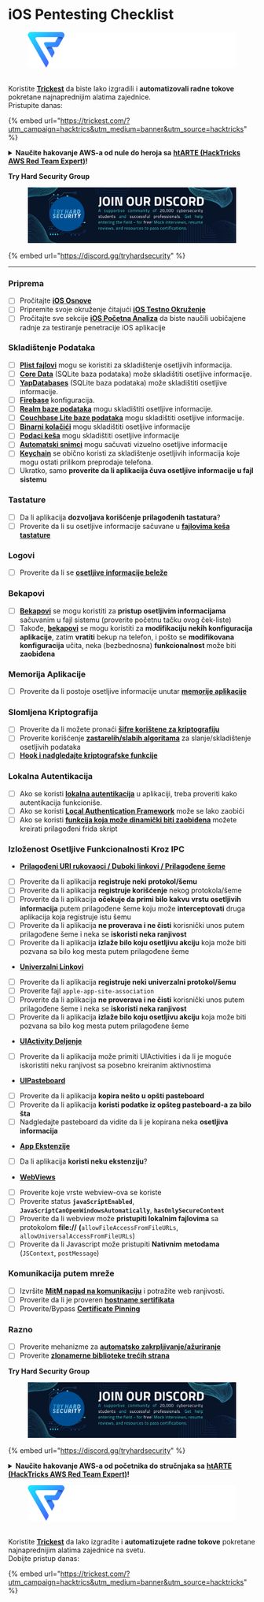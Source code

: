 # iOS Pentesting Checklist

<figure><img src="../.gitbook/assets/image (3) (1) (1) (1) (1) (1).png" alt=""><figcaption></figcaption></figure>

\
Koristite [**Trickest**](https://trickest.com/?utm\_campaign=hacktrics\&utm\_medium=banner\&utm\_source=hacktricks) da biste lako izgradili i **automatizovali radne tokove** pokretane najnaprednijim alatima zajednice.\
Pristupite danas:

{% embed url="https://trickest.com/?utm_campaign=hacktrics&utm_medium=banner&utm_source=hacktricks" %}

<details>

<summary><strong>Naučite hakovanje AWS-a od nule do heroja sa</strong> <a href="https://training.hacktricks.xyz/courses/arte"><strong>htARTE (HackTricks AWS Red Team Expert)</strong></a><strong>!</strong></summary>

Drugi načini podrške HackTricks-u:

* Ako želite da vidite svoju **kompaniju reklamiranu na HackTricks-u** ili da **preuzmete HackTricks u PDF formatu** Proverite [**PLANOVE ZA PRETPLATU**](https://github.com/sponsors/carlospolop)!
* Nabavite [**zvanični PEASS & HackTricks swag**](https://peass.creator-spring.com)
* Otkrijte [**The PEASS Family**](https://opensea.io/collection/the-peass-family), našu kolekciju ekskluzivnih [**NFT-ova**](https://opensea.io/collection/the-peass-family)
* **Pridružite se** 💬 [**Discord grupi**](https://discord.gg/hRep4RUj7f) ili [**telegram grupi**](https://t.me/peass) ili nas **pratite** na **Twitteru** 🐦 [**@carlospolopm**](https://twitter.com/hacktricks\_live)**.**
* **Podelite svoje hakovanje trikove slanjem PR-ova na** [**HackTricks**](https://github.com/carlospolop/hacktricks) i [**HackTricks Cloud**](https://github.com/carlospolop/hacktricks-cloud) github repozitorijume.

</details>

**Try Hard Security Group**

<figure><img src="../.gitbook/assets/telegram-cloud-document-1-5159108904864449420.jpg" alt=""><figcaption></figcaption></figure>

{% embed url="https://discord.gg/tryhardsecurity" %}

***

### Priprema

* [ ] Pročitajte [**iOS Osnove**](ios-pentesting/ios-basics.md)
* [ ] Pripremite svoje okruženje čitajući [**iOS Testno Okruženje**](ios-pentesting/ios-testing-environment.md)
* [ ] Pročitajte sve sekcije [**iOS Početna Analiza**](ios-pentesting/#initial-analysis) da biste naučili uobičajene radnje za testiranje penetracije iOS aplikacije

### Skladištenje Podataka

* [ ] [**Plist fajlovi**](ios-pentesting/#plist) mogu se koristiti za skladištenje osetljivih informacija.
* [ ] [**Core Data**](ios-pentesting/#core-data) (SQLite baza podataka) može skladištiti osetljive informacije.
* [ ] [**YapDatabases**](ios-pentesting/#yapdatabase) (SQLite baza podataka) može skladištiti osetljive informacije.
* [ ] [**Firebase**](ios-pentesting/#firebase-real-time-databases) konfiguracija.
* [ ] [**Realm baze podataka**](ios-pentesting/#realm-databases) mogu skladištiti osetljive informacije.
* [ ] [**Couchbase Lite baze podataka**](ios-pentesting/#couchbase-lite-databases) mogu skladištiti osetljive informacije.
* [ ] [**Binarni kolačići**](ios-pentesting/#cookies) mogu skladištiti osetljive informacije
* [ ] [**Podaci keša**](ios-pentesting/#cache) mogu skladištiti osetljive informacije
* [ ] [**Automatski snimci**](ios-pentesting/#snapshots) mogu sačuvati vizuelno osetljive informacije
* [ ] [**Keychain**](ios-pentesting/#keychain) se obično koristi za skladištenje osetljivih informacija koje mogu ostati prilikom preprodaje telefona.
* [ ] Ukratko, samo **proverite da li aplikacija čuva osetljive informacije u fajl sistemu**

### Tastature

* [ ] Da li aplikacija **dozvoljava korišćenje prilagođenih tastatura**?
* [ ] Proverite da li su osetljive informacije sačuvane u [**fajlovima keša tastature**](ios-pentesting/#custom-keyboards-keyboard-cache)

### **Logovi**

* [ ] Proverite da li se [**osetljive informacije beleže**](ios-pentesting/#logs)

### Bekapovi

* [ ] [**Bekapovi**](ios-pentesting/#backups) se mogu koristiti za **pristup osetljivim informacijama** sačuvanim u fajl sistemu (proverite početnu tačku ovog ček-liste)
* [ ] Takođe, [**bekapovi**](ios-pentesting/#backups) se mogu koristiti za **modifikaciju nekih konfiguracija aplikacije**, zatim **vratiti** bekup na telefon, i pošto se **modifikovana konfiguracija** učita, neka (bezbednosna) **funkcionalnost** može biti **zaobiđena**

### **Memorija Aplikacije**

* [ ] Proverite da li postoje osetljive informacije unutar [**memorije aplikacije**](ios-pentesting/#testing-memory-for-sensitive-data)

### **Slomljena Kriptografija**

* [ ] Proverite da li možete pronaći [**šifre korištene za kriptografiju**](ios-pentesting/#broken-cryptography)
* [ ] Proverite korišćenje [**zastarelih/slabih algoritama**](ios-pentesting/#broken-cryptography) za slanje/skladištenje osetljivih podataka
* [ ] [**Hook i nadgledajte kriptografske funkcije**](ios-pentesting/#broken-cryptography)

### **Lokalna Autentikacija**

* [ ] Ako se koristi [**lokalna autentikacija**](ios-pentesting/#local-authentication) u aplikaciji, treba proveriti kako autentikacija funkcioniše.
* [ ] Ako se koristi [**Local Authentication Framework**](ios-pentesting/#local-authentication-framework) može se lako zaobići
* [ ] Ako se koristi [**funkcija koja može dinamički biti zaobiđena**](ios-pentesting/#local-authentication-using-keychain) možete kreirati prilagođeni frida skript

### Izloženost Osetljive Funkcionalnosti Kroz IPC

* [**Prilagođeni URI rukovaoci / Duboki linkovi / Prilagođene šeme**](ios-pentesting/#custom-uri-handlers-deeplinks-custom-schemes)
* [ ] Proverite da li aplikacija **registruje neki protokol/šemu**
* [ ] Proverite da li aplikacija **registruje korišćenje** nekog protokola/šeme
* [ ] Proverite da li aplikacija **očekuje da primi bilo kakvu vrstu osetljivih informacija** putem prilagođene šeme koju može **interceptovati** druga aplikacija koja registruje istu šemu
* [ ] Proverite da li aplikacija **ne proverava i ne čisti** korisnički unos putem prilagođene šeme i neka se **iskoristi neka ranjivost**
* [ ] Proverite da li aplikacija **izlaže bilo koju osetljivu akciju** koja može biti pozvana sa bilo kog mesta putem prilagođene šeme
* [**Univerzalni Linkovi**](ios-pentesting/#universal-links)
* [ ] Proverite da li aplikacija **registruje neki univerzalni protokol/šemu**
* [ ] Proverite fajl `apple-app-site-association`
* [ ] Proverite da li aplikacija **ne proverava i ne čisti** korisnički unos putem prilagođene šeme i neka se **iskoristi neka ranjivost**
* [ ] Proverite da li aplikacija **izlaže bilo koju osetljivu akciju** koja može biti pozvana sa bilo kog mesta putem prilagođene šeme
* [**UIActivity Deljenje**](ios-pentesting/ios-uiactivity-sharing.md)
* [ ] Proverite da li aplikacija može primiti UIActivities i da li je moguće iskoristiti neku ranjivost sa posebno kreiranim aktivnostima
* [**UIPasteboard**](ios-pentesting/ios-uipasteboard.md)
* [ ] Proverite da li aplikacija **kopira nešto u opšti pasteboard**
* [ ] Proverite da li aplikacija **koristi podatke iz opšteg pasteboard-a za bilo šta**
* [ ] Nadgledajte pasteboard da vidite da li je kopirana neka **osetljiva informacija**
* [**App Ekstenzije**](ios-pentesting/ios-app-extensions.md)
* [ ] Da li aplikacija **koristi neku ekstenziju**?
* [**WebViews**](ios-pentesting/ios-webviews.md)
* [ ] Proverite koje vrste webview-ova se koriste
* [ ] Proverite status **`javaScriptEnabled`**, **`JavaScriptCanOpenWindowsAutomatically`**, **`hasOnlySecureContent`**
* [ ] Proverite da li webview može **pristupiti lokalnim fajlovima** sa protokolom **file://** **(**`allowFileAccessFromFileURLs`, `allowUniversalAccessFromFileURLs`)
* [ ] Proverite da li Javascript može pristupiti **Nativnim** **metodama** (`JSContext`, `postMessage`)
### Komunikacija putem mreže

* [ ] Izvršite [**MitM napad na komunikaciju**](ios-pentesting/#network-communication) i potražite web ranjivosti.
* [ ] Proverite da li je proveren [**hostname sertifikata**](ios-pentesting/#hostname-check)
* [ ] Proverite/Bypass [**Certificate Pinning**](ios-pentesting/#certificate-pinning)

### **Razno**

* [ ] Proverite mehanizme za [**automatsko zakrpljivanje/ažuriranje**](ios-pentesting/#hot-patching-enforced-updateing)
* [ ] Proverite [**zlonamerne biblioteke trećih strana**](ios-pentesting/#third-parties)

**Try Hard Security Group**

<figure><img src="../.gitbook/assets/telegram-cloud-document-1-5159108904864449420.jpg" alt=""><figcaption></figcaption></figure>

{% embed url="https://discord.gg/tryhardsecurity" %}

<details>

<summary><strong>Naučite hakovanje AWS-a od početnika do stručnjaka sa</strong> <a href="https://training.hacktricks.xyz/courses/arte"><strong>htARTE (HackTricks AWS Red Team Expert)</strong></a><strong>!</strong></summary>

Drugi načini podrške HackTricks-u:

* Ako želite da vidite svoju **kompaniju reklamiranu na HackTricks-u** ili da **preuzmete HackTricks u PDF formatu** proverite [**PLANOVE ZA PRIJAVU**](https://github.com/sponsors/carlospolop)!
* Nabavite [**zvanični PEASS & HackTricks swag**](https://peass.creator-spring.com)
* Otkrijte [**The PEASS Family**](https://opensea.io/collection/the-peass-family), našu kolekciju ekskluzivnih [**NFT-ova**](https://opensea.io/collection/the-peass-family)
* **Pridružite se** 💬 [**Discord grupi**](https://discord.gg/hRep4RUj7f) ili [**telegram grupi**](https://t.me/peass) ili nas **pratite** na **Twitteru** 🐦 [**@carlospolopm**](https://twitter.com/hacktricks\_live)**.**
* **Podelite svoje hakovanje trikove slanjem PR-ova na** [**HackTricks**](https://github.com/carlospolop/hacktricks) i [**HackTricks Cloud**](https://github.com/carlospolop/hacktricks-cloud) github repozitorijume.

</details>

<figure><img src="../.gitbook/assets/image (3) (1) (1) (1) (1) (1).png" alt=""><figcaption></figcaption></figure>

\
Koristite [**Trickest**](https://trickest.com/?utm\_campaign=hacktrics\&utm\_medium=banner\&utm\_source=hacktricks) da lako izgradite i **automatizujete radne tokove** pokretane najnaprednijim alatima zajednice na svetu.\
Dobijte pristup danas:

{% embed url="https://trickest.com/?utm_campaign=hacktrics&utm_medium=banner&utm_source=hacktricks" %}
